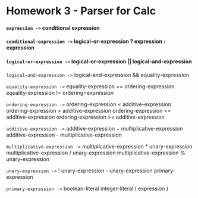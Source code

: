 # Homework 3 - Parser for Calc

#### `expression ->` conditional expression

#### `conditional-expression ->` logical-or-expression ? expression : expression 

#### `logical-or-expression ->` logical-or-expression || logical-and-expression

`logical-and-expression ->` logical-and-expression && equality-expression

`equality-expression ->` equality-expression == ordering-expression
                         equality-expression != ordering=expression

`ordering-expression ->` ordering-expression < additive-expression
                         ordering-expression > additive-expression
                         ordering-expression <= additive-expression
                         ordering-expression >= additive-expression
      
`additive-expression ->` additive-expression + multiplicative-expression
                         additive-expression - multiplicative-expression
             
`multiplicative-expression ->` multiplicative-expression * unary-expression
                               multiplicative-expression / unary-expression
                               multiplicative-expression % unary-expression
                             
`unary-expression ->` ! unary-expression
                      - unary-expression
                      primary-expression
                    
`primary-expression ->` boolean-literal
                        integer-literal
                        ( expression )
                   
                       

